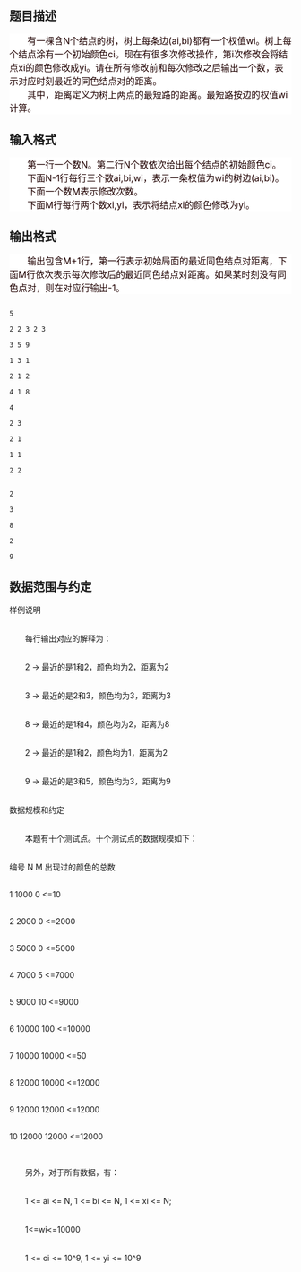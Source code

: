 ## 题目描述

<div style="background: white" align="left">
 <span style="font-size: medium"><span style="color: #200000">　　有一棵含</span><span style="color: #200000">N</span><span style="color: #200000">个结点的树，树上每条边</span><span style="color: #200000">(ai,bi)</span><span style="color: #200000">都有一个权值</span><span style="color: #200000">wi</span><span style="color: #200000">。树上每个结点涂有一个初始颜色</span><span style="color: #200000">ci</span><span style="color: #200000">。现在有很多次修改操作，第</span><span style="color: #200000">i</span><span style="color: #200000">次修改会将结点</span><span style="color: #200000">xi</span><span style="color: #200000">的颜色修改成</span><span style="color: #200000">yi</span><span style="color: #200000">。请在所有修改前和每次修改之后输出一个数，表示对应时刻最近的同色结点对的距离。</span><span style="color: #200000"><br></span><span style="color: #200000">　　其中，距离定义为树上两点的最短路的距离。最短路按边的权值</span><span style="color: #200000">wi</span><span style="color: #200000">计算。</span></span>
</div>

## 输入格式

<div style="background: white" align="left">
 <span style="font-size: medium"><span style="color: #200000">　　第一行一个数</span><span style="color: #200000">N</span><span style="color: #200000">。第二行</span><span style="color: #200000">N</span><span style="color: #200000">个数依次给出每个结点的初始颜色</span><span style="color: #200000">ci</span><span style="color: #200000">。</span><span style="color: #200000"><br></span><span style="color: #200000">　　下面</span><span style="color: #200000">N-1</span><span style="color: #200000">行每行三个数</span><span style="color: #200000">ai,bi,wi</span><span style="color: #200000">，表示一条权值为</span><span style="color: #200000">wi</span><span style="color: #200000">的树边</span><span style="color: #200000">(ai,bi)</span><span style="color: #200000">。</span><span style="color: #200000"><br></span><span style="color: #200000">　　下面一个数</span><span style="color: #200000">M</span><span style="color: #200000">表示修改次数。</span><span style="color: #200000"><br></span><span style="color: #200000">　　下面</span><span style="color: #200000">M</span><span style="color: #200000">行每行两个数</span><span style="color: #200000">xi,yi</span><span style="color: #200000">，表示将结点</span><span style="color: #200000">xi</span><span style="color: #200000">的颜色修改为</span><span style="color: #200000">yi</span><span style="color: #200000">。</span></span>
</div>

## 输出格式

<div style="background: white" align="left">
 <span style="font-size: medium"><span style="color: #200000">　　输出包含</span><span style="color: #200000">M+1</span><span style="color: #200000">行，第一行表示初始局面的最近同色结点对距离，下面</span><span style="color: #200000">M</span><span style="color: #200000">行依次表示每次修改后的最近同色结点对距离。如果某时刻没有同色点对，则在对应行输出</span><span style="color: #200000">-1</span><span style="color: #200000">。</span></span>
</div>

```input1
5
2 2 3 2 3
3 5 9
1 3 1
2 1 2
4 1 8
4
2 3
2 1
1 1
2 2
```
```output1
2
3
8
2
9
```
## 数据范围与约定

<p>样例说明<br><br>
  　　每行输出对应的解释为：<br><br>
  　　2 -> 最近的是1和2，颜色均为2，距离为2<br><br>
  　　3 -> 最近的是2和3，颜色均为3，距离为3<br><br>
  　　8 -> 最近的是1和4，颜色均为2，距离为8<br><br>
  　　2 -> 最近的是1和2，颜色均为1，距离为2<br><br>
  　　9 -> 最近的是3和5，颜色均为3，距离为9<br><br>
  数据规模和约定<br><br>
  　　本题有十个测试点。十个测试点的数据规模如下：<br><br>
  编号 N M 出现过的颜色的总数 <br><br>
  1 1000 0 <=10 <br><br>
  2 2000 0 <=2000 <br><br>
  3 5000 0 <=5000 <br><br>
  4 7000 5 <=7000 <br><br>
  5 9000 10 <=9000 <br><br>
  6 10000 100 <=10000 <br><br>
  7 10000 10000 <=50 <br><br>
  8 12000 10000 <=12000 <br><br>
  9 12000 12000 <=12000 <br><br>
  10 12000 12000 <=12000</p>
<br>
<p>　　另外，对于所有数据，有：<br><br>
  　　1 <= ai <= N, 1 <= bi <= N, 1 <= xi <= N;<br><br>
  　　1<=wi<=10000<br><br>
  　　1 <= ci <= 10^9, 1 <= yi <= 10^9<br><br>
   </p>


